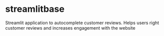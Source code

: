# streamlitbase
Streamlit application to autocomplete customer reviews. Helps users right customer reviews and increases engagement with the website
